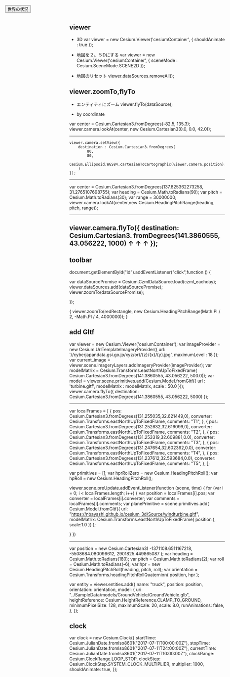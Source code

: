 ## viewer

- 3D
var viewer = new Cesium.Viewer('cesiumContainer', {
    shouldAnimate : true
});


- 地図を２。５Dにする
var viewer = new Cesium.Viewer('cesiumContainer', { sceneMode : Cesium.SceneMode.SCENE2D });

- 地図のリセット
viewer.dataSources.removeAll();


## viewer.zoomTo,flyTo
- エンティティにズーム
viewer.flyTo(dataSource);

- by coordinate

var center = Cesium.Cartesian3.fromDegrees(-82.5, 135.3);
viewer.camera.lookAt(center, new Cesium.Cartesian3(0.0, 0.0, 42.0));

----
    viewer.camera.setView({
        destination : Cesium.Cartesian3.fromDegrees(
            80,
            80,
            Cesium.Ellipsoid.WGS84.cartesianToCartographic(viewer.camera.position).height
        )
    });
----

var center = Cesium.Cartesian3.fromDegrees(137.825362273258, 31.2765107698755);
var heading = Cesium.Math.toRadians(90);
var pitch = Cesium.Math.toRadians(30);
var range = 30000000;
viewer.camera.lookAt(center,new Cesium.HeadingPitchRange(heading, pitch, range));

----


viewer.camera.flyTo({ destination: Cesium.Cartesian3. fromDegrees(141.3860555, 43.056222, 1000) ↑ ↑ ↑ }); 
----




## toolbar

  <div style="position: absolute;top: 20px;left: 20px;">
    <button id ="id" type ="bottun" class ="cesium-bottun">世界の状況</button> 
</div>

document.getElementById("id").addEventListener("click",function () {

    
var dataSourcePromise = Cesium.CzmlDataSource.load(czml_eachday);
viewer.dataSources.add(dataSourcePromise);
viewer.zoomTo(dataSourcePromise);

});

{
    viewer.zoomTo(redRectangle, new Cesium.HeadingPitchRange(Math.PI / 2, -Math.PI / 4, 4000000));
}


add Gltf
----------

var viewer = new Cesium.Viewer('cesiumContainer');
 var imageProvider = new Cesium.UrlTemplateImageryProvider({ url: '//cyberjapandata.gsi.go.jp/xyz/ort/{z}/{x}/{y}.jpg', maximumLevel : 18 }); 
 var current_image = viewer.scene.imageryLayers.addImageryProvider(imageProvider); 
 var modelMatrix = Cesium.Transforms.eastNorthUpToFixedFrame( Cesium.Cartesian3.fromDegrees(141.3860555, 43.056222, 500.0)); 
 var model = viewer.scene.primitives.add(Cesium.Model.fromGltf({ url : 'turbine.gltf', modelMatrix : modelMatrix, scale : 50.0 })); viewer.camera.flyTo({ destination: Cesium.Cartesian3.fromDegrees(141.3860555, 43.056222, 5000) });

 ----------

var localFrames = [
    {
      pos: Cesium.Cartesian3.fromDegrees(131.255035,32.621449,0),
      converter: Cesium.Transforms.eastNorthUpToFixedFrame,
      comments: "T1",
    },
    {
      pos: Cesium.Cartesian3.fromDegrees(131.252632,32.616099,0),
      converter: Cesium.Transforms.eastNorthUpToFixedFrame,
      comments: "T2",
    },
    {
      pos: Cesium.Cartesian3.fromDegrees(131.253319,32.609881,0.0),
      converter: Cesium.Transforms.eastNorthUpToFixedFrame,
      comments: "T3",
    },
    {
      pos: Cesium.Cartesian3.fromDegrees(131.247654,32.602362,0.0),
      converter: Cesium.Transforms.eastNorthUpToFixedFrame,
      comments: "T4",
    },
    {
      pos: Cesium.Cartesian3.fromDegrees(131.237612,32.593684,0.0),
      converter: Cesium.Transforms.eastNorthUpToFixedFrame,
      comments: "T5",
    },
  ];
  
  var primitives = [];
  var hprRollZero = new Cesium.HeadingPitchRoll();
  var hpRoll = new Cesium.HeadingPitchRoll();


viewer.scene.preUpdate.addEventListener(function (scene, time) {
  for (var i = 0; i < localFrames.length; i++) {
    var position = localFrames[i].pos;
    var converter = localFrames[i].converter;
    var comments = localFrames[i].comments;
    var planePrimitive = scene.primitives.add(
      Cesium.Model.fromGltf({
        url: "https://nbayashi.github.io/cesium_3d/Source/windturbine.gltf",
        modelMatrix: Cesium.Transforms.eastNorthUpToFixedFrame(
          position
        ),
        scale:1.0
      })
    );

  }
})

 ------



var position = new Cesium.Cartesian3(
  -1371108.6511167218,
  -5508684.080096612,
  2901825.449865087
);
var heading = Cesium.Math.toRadians(180);
var pitch = Cesium.Math.toRadians(2);
var roll = Cesium.Math.toRadians(-6);
var hpr = new Cesium.HeadingPitchRoll(heading, pitch, roll);
var orientation = Cesium.Transforms.headingPitchRollQuaternion(
  position,
  hpr
);

var entity = viewer.entities.add({
  name: "truck",
  position: position,
  orientation: orientation,
  model: {
    uri: "../SampleData/models/GroundVehicle/GroundVehicle.glb",
    heightReference: Cesium.HeightReference.CLAMP_TO_GROUND,
    minimumPixelSize: 128,
    maximumScale: 20,
    scale: 8.0,
    runAnimations: false,
  },
});



 
## clock
var clock = new Cesium.Clock({
  startTime: Cesium.JulianDate.fromIso8601("2017-07-11T00:00:00Z"),
  stopTime: Cesium.JulianDate.fromIso8601("2017-07-11T24:00:00Z"),
  currentTime: Cesium.JulianDate.fromIso8601("2017-07-11T10:00:00Z"),
  clockRange: Cesium.ClockRange.LOOP_STOP,
  clockStep: Cesium.ClockStep.SYSTEM_CLOCK_MULTIPLIER,
  multiplier: 1000,
  shouldAnimate: true,
});



